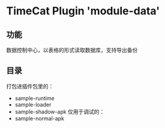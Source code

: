 # TimeCat Plugin 'module-data'

## 功能

数据控制中心，以表格的形式读取数据库，支持导出备份

## 目录
打包进插件包里的：
- sample-runtime
- sample-loader
- sample-shadow-apk
仅用于调试的：
- sample-normal-apk
